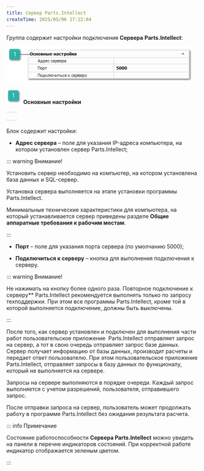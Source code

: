 ```yaml
---
title: Сервер Parts.Intellect
createTime: 2025/05/06 17:22:04
---
```

Группа содержит настройки подключения **Сервера** **Parts.Intellect**:

![](../../../../assets/specification/image337.png)

![](../../../../assets/specification/image006.png) **Основные настройки**

![](../../../../assets/specification/image338.png)

Блок содержит настройки:

- **Адрес сервера** – поле для указания IP-адреса компьютера, на котором установлен сервер Parts.Intellect;

::: warning Внимание!

Установить сервер необходимо на компьютер, на котором установлена база данных и SQL-сервер.

Установка сервера выполняется на этапе установки программы Parts.Intellect.

Минимальные технические характеристики для компьютера, на который устанавливается сервер приведены разделе **Общие аппаратные требования к рабочим местам**.

:::
- **Порт** – поле для указания порта сервера (по умолчанию 5000);

- **Подключиться к серверу** – кнопка для выполнения подключения к серверу.

::: warning Внимание!

Не нажимать на кнопку более одного раза. Повторное подключение к серверу**  Parts.Intellect рекомендуется выполнять только по запросу техподдержки. При этом все программы Parts.Intellect, кроме той в которой выполняется подключение, должны быть выключены.

:::

После того, как сервер установлен и подключен для выполнения части работ пользовательское приложение  Parts.Intellect отправляет запрос на сервер, а тот в свою очередь отправляет запрос базе данных. Сервер получает информацию от базы данных, производит расчеты и передает ответ пользователю. При этом пользовательское приложение Parts.Intellect, отправляет запросы в базу данных по функционалу, который не выполняется на сервере.

Запросы на сервере выполняются в порядке очереди. Каждый запрос выполняется с учетом разрешений, пользователя, отправившего запрос.

После отправки запроса на сервер, пользователь может продолжать работу в программе Parts.Intellect без ожидания результата расчета.

::: info Примечание

Состояние работоспособности **Сервера Parts.Intellect** можно увидеть на панели в перечне индикаторов состояний. При корректной работе индикатор отображается зеленым цветом.

:::



